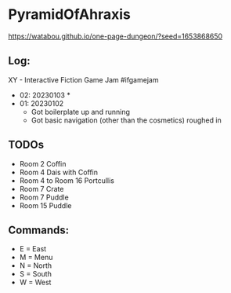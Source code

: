 # PyramidOfAhraxis
https://watabou.github.io/one-page-dungeon/?seed=1653868650

## Log:

XY - Interactive Fiction Game Jam #ifgamejam

* 02: 20230103
    * 
* 01: 20230102
    * Got boilerplate up and running
    * Got basic navigation (other than the cosmetics) roughed in

## TODOs

* Room 2 Coffin
* Room 4 Dais with Coffin
* Room 4 to Room 16 Portcullis
* Room 7 Crate
* Room 7 Puddle
* Room 15 Puddle

## Commands:

* E = East
* M = Menu
* N = North
* S = South
* W = West